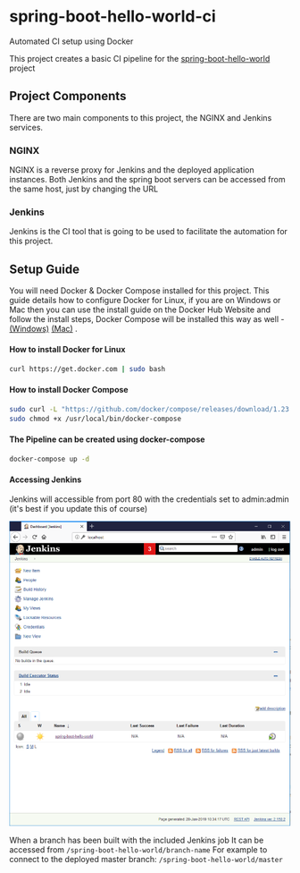 # spring-boot-hello-world-ci
Automated CI setup using Docker

This project creates a basic CI pipeline for the [spring-boot-hello-world](https://github.com/bob-crutchley/spring-boot-hello-world) project 

## Project Components
There are two main components to this project, the NGINX and Jenkins services.

### NGINX
NGINX is a reverse proxy for Jenkins and the deployed application instances.
Both Jenkins and the spring boot servers can be accessed from the same host, just by changing the URL


### Jenkins
Jenkins is the CI tool that is going to be used to facilitate the automation for this project.


## Setup Guide
You will need Docker & Docker Compose installed for this project. 
This guide details how to configure Docker for Linux, if you are on Windows or Mac then you can use the install guide on the
Docker Hub Website and follow the install steps, Docker Compose will be installed this way as well -
[(Windows)](https://hub.docker.com/editions/community/docker-ce-desktop-windows)
[(Mac)](https://hub.docker.com/editions/community/docker-ce-desktop-mac)
.

#### How to install Docker for Linux
```bash
curl https://get.docker.com | sudo bash
```

#### How to install Docker Compose
```bash
sudo curl -L "https://github.com/docker/compose/releases/download/1.23.2/docker-compose-$(uname -s)-$(uname -m)" -o /usr/local/bin/docker-compose
sudo chmod +x /usr/local/bin/docker-compose
```

#### The Pipeline can be created using docker-compose
```bash
docker-compose up -d
```

#### Accessing Jenkins
Jenkins will accessible from port 80 with the credentials set to admin:admin (it's best if you update this of course)

![Jenkins Home Page](docs/images/jenkins-home.png)

When a branch has been built with the included Jenkins job
It can be accessed from `/spring-boot-hello-world/branch-name`
For example to connect to the deployed master branch:
`/spring-boot-hello-world/master`


